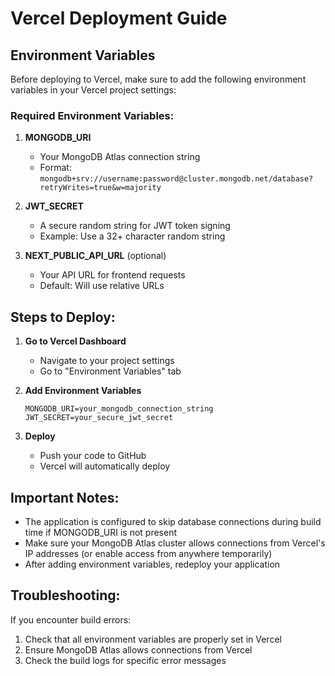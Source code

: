 # Vercel Deployment Guide

## Environment Variables

Before deploying to Vercel, make sure to add the following environment variables in your Vercel project settings:

### Required Environment Variables:

1. **MONGODB_URI**
   - Your MongoDB Atlas connection string
   - Format: `mongodb+srv://username:password@cluster.mongodb.net/database?retryWrites=true&w=majority`

2. **JWT_SECRET**
   - A secure random string for JWT token signing
   - Example: Use a 32+ character random string

3. **NEXT_PUBLIC_API_URL** (optional)
   - Your API URL for frontend requests
   - Default: Will use relative URLs

## Steps to Deploy:

1. **Go to Vercel Dashboard**
   - Navigate to your project settings
   - Go to "Environment Variables" tab

2. **Add Environment Variables**
   ```
   MONGODB_URI=your_mongodb_connection_string
   JWT_SECRET=your_secure_jwt_secret
   ```

3. **Deploy**
   - Push your code to GitHub
   - Vercel will automatically deploy

## Important Notes:

- The application is configured to skip database connections during build time if MONGODB_URI is not present
- Make sure your MongoDB Atlas cluster allows connections from Vercel's IP addresses (or enable access from anywhere temporarily)
- After adding environment variables, redeploy your application

## Troubleshooting:

If you encounter build errors:
1. Check that all environment variables are properly set in Vercel
2. Ensure MongoDB Atlas allows connections from Vercel
3. Check the build logs for specific error messages